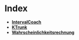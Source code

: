 # Index

 - **[IntervalCoach](/home/IntervalCoach/index.html)**
 - **[KTrunk](/home/KTrunk/index.html)**
 - **[Wahrscheinlichkeitsrechnung](/home/Wahrscheinlichkeitsrechnung.html)**
